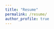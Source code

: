 ```yaml
---
title: "Resume"
permalink: /resume/
author_profile: true
---
```

<object data="../images/Resume.pdf" type="application/pdf" width="100%" height="100%">
